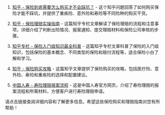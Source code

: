 1. [知乎 - 保险到底需要怎么购买才不会踩坑？](https://www.zhihu.com/question/467231184) - 这个知乎问题回答了如何购买保险才能不踩坑，并提供了重疾险、意外险和寿险等不同险种的购买干货。

2. [知乎 - 保险理赔实操指南](https://zhuanlan.zhihu.com/p/486537011) - 这篇知乎专栏文章解读了保险理赔的流程和注意事项，详细介绍了判断出险情况、报案通知、提交理赔材料和保险公司审核的步骤。

3. [知乎专栏 - 保险入门级知识最全科普](https://zhuanlan.zhihu.com/p/225084152) - 这篇知乎专栏文章科普了保险的入门级知识，包括保险的基本概念、不同类型的保险和赔付流程等，适合保险小白了解和学习。

4. [知乎 - 保险购买攻略](https://zhuanlan.zhihu.com/p/463700779) - 这篇知乎文章提供了保险购买的攻略，包括医疗险、意外险、寿险和重疾险的选择和配置建议。

5. [中国人寿 - 寿险理赔报案流程](https://www.chinalife.com.cn/chinalife/personal-service/life-insurance/claim-settlement-service/) - 这是中国人寿官方网页，介绍了寿险理赔的报案流程和所需材料，方便客户进行寿险理赔申请。

请点击链接查阅详细内容和了解更多信息。希望这些保险购买和理赔指南对您有所帮助！
